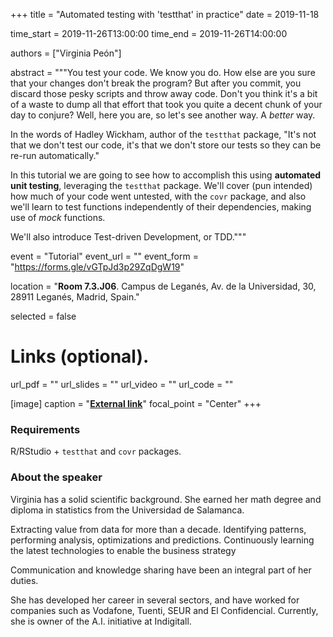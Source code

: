 +++
title = "Automated testing with 'testthat' in practice"
date = 2019-11-18

time_start = 2019-11-26T13:00:00
time_end = 2019-11-26T14:00:00

authors = ["Virginia Peón"]

abstract = """You test your code. We know you do. How else are you sure that your changes don't break the program?
But after you commit, you discard those pesky scripts and throw away code.
Don't you think it's a bit of a waste to dump all that effort that took you quite a decent chunk of your day to conjure?
Well, here you are, so let's see another way. A _better_ way.

In the words of Hadley Wickham, author of the `testthat` package, "It's not that we don't test our code, it's that we don't store
our tests so they can be re-run automatically."

In this tutorial we are going to see how to accomplish this using **automated unit testing**, leveraging the `testthat` package.
We'll cover (pun intended) how much of your code went untested, with the `covr` package,
and also we'll learn to test functions independently of their dependencies, making use of _mock_ functions.

We'll also introduce Test-driven Development, or TDD."""

event = "Tutorial"
event_url = ""
event_form = "https://forms.gle/vGTpJd3p29ZqDgW19"

location = "**Room 7.3.J06**. Campus de Leganés, Av. de la Universidad, 30, 28911 Leganés, Madrid, Spain."
  
selected = false

# Links (optional).
url_pdf = ""
url_slides = ""
url_video = ""
url_code = ""

[image]
  caption = "[**External link**](https://github.com/vpeon)"
  focal_point = "Center" 
+++

### Requirements

R/RStudio + `testthat`  and `covr` packages.

### About the speaker

Virginia has a solid scientific background. She earned her math degree and
diploma in statistics from the Universidad de Salamanca.

Extracting value from data for more than a decade. Identifying patterns,
performing analysis, optimizations and predictions. Continuously learning the
latest technologies to enable the business strategy

Communication and knowledge sharing have been an integral part of her duties.

She has developed her career in several sectors, and have worked for companies
such as Vodafone, Tuenti, SEUR and El Confidencial. Currently, she is owner
of the A.I. initiative at Indigitall.
